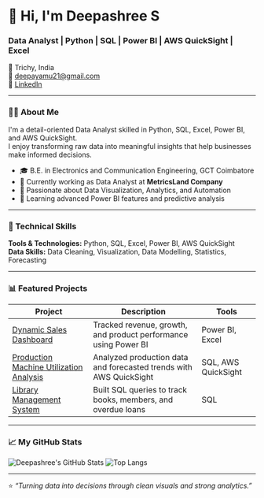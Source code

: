 # 👋 Hi, I'm Deepashree S  
### Data Analyst | Python | SQL | Power BI | AWS QuickSight | Excel  

📍 Trichy, India  
📧 deepayamu21@gmail.com  
🔗 [LinkedIn](https://www.linkedin.com/in/sdeepashree)  

---

### 👩‍💻 About Me  
I'm a detail-oriented Data Analyst skilled in Python, SQL, Excel, Power BI, and AWS QuickSight.  
I enjoy transforming raw data into meaningful insights that help businesses make informed decisions.  

- 🎓 B.E. in Electronics and Communication Engineering, GCT Coimbatore  
- 💼 Currently working as Data Analyst at **MetricsLand Company**  
- 🧩 Passionate about Data Visualization, Analytics, and Automation  
- 🌱 Learning advanced Power BI features and predictive analysis  

---

### 🧠 Technical Skills  
**Tools & Technologies:** Python, SQL, Excel, Power BI, AWS QuickSight  
**Data Skills:** Data Cleaning, Visualization, Data Modelling, Statistics, Forecasting  

---

### 📊 Featured Projects  
| Project | Description | Tools |
|----------|--------------|-------|
| [Dynamic Sales Dashboard](https://github.com/deepashreeS/dynamic-sales-dashboard) | Tracked revenue, growth, and product performance using Power BI | Power BI, Excel |
| [Production Machine Utilization Analysis](https://github.com/deepashreeS/machine-utilization-analysis) | Analyzed production data and forecasted trends with AWS QuickSight | SQL, AWS QuickSight |
| [Library Management System](https://github.com/deepashreeS/library-management-sql) | Built SQL queries to track books, members, and overdue loans | SQL |

---

### 📈 My GitHub Stats  
![Deepashree's GitHub Stats](https://github-readme-stats.vercel.app/api?username=deepashreeS&show_icons=true&theme=tokyonight)
![Top Langs](https://github-readme-stats.vercel.app/api/top-langs/?username=deepashreeS&layout=compact&theme=tokyonight)

---
⭐ *“Turning data into decisions through clean visuals and strong analytics.”*
